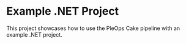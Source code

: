 # Example .NET Project

This project showcases how to use the PleOps Cake pipeline with an example .NET
project.

